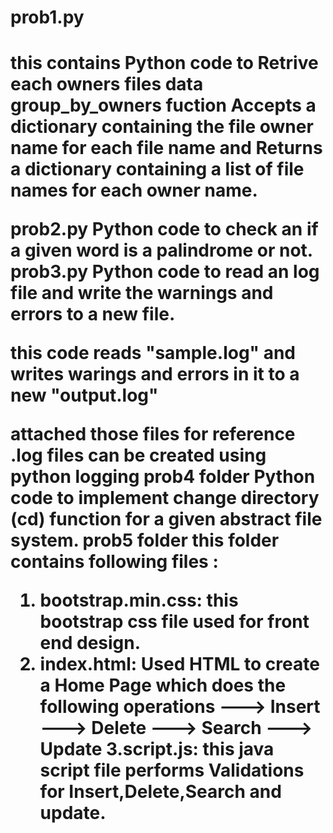 <h1>prob1.py<h1>
this contains Python code to Retrive each owners files data
group_by_owners fuction Accepts a dictionary containing the file owner name for each file name and Returns a dictionary containing a list of file names for each owner name.
 
**prob2.py**
Python code to check an if a given word is a palindrome or not.
**prob3.py**
Python code to read an log file and write the warnings and errors to a new file.

this code reads "sample.log" and writes warings and errors in it to a new "output.log"

attached those files for reference .log files can be created using python logging
**prob4 folder**
Python code to implement change directory (cd) function for a given abstract file system.
**prob5 folder** 
this folder contains following files :
  1. bootstrap.min.css: this bootstrap css file used for front end design.
  2. index.html: Used HTML to create a Home Page which does the following operations 
     ---> Insert
     ---> Delete
     ---> Search 
     ---> Update
   3.script.js: this java script file performs Validations for Insert,Delete,Search and update.




